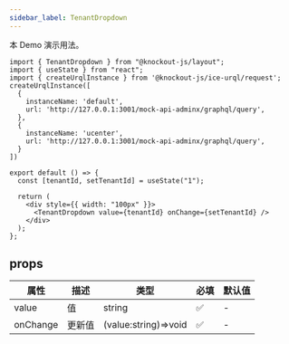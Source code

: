```yaml
---
sidebar_label: TenantDropdown
---
```


本 Demo 演示用法。

```tsx preview
import { TenantDropdown } from "@knockout-js/layout";
import { useState } from "react";
import { createUrqlInstance } from '@knockout-js/ice-urql/request';
createUrqlInstance([
  {
    instanceName: 'default',
    url: 'http://127.0.0.1:3001/mock-api-adminx/graphql/query',
  },
  {
    instanceName: 'ucenter',
    url: 'http://127.0.0.1:3001/mock-api-adminx/graphql/query',
  }
])

export default () => {
  const [tenantId, setTenantId] = useState("1");

  return (
    <div style={{ width: "100px" }}>      
      <TenantDropdown value={tenantId} onChange={setTenantId} />
    </div>
  );
};
```

## props

| 属性     | 描述   | 类型                 | 必填 | 默认值 |
| -------- | ------ | -------------------- | ---- | ------ |
| value    | 值     | string               | ✅   | -      |
| onChange | 更新值 | (value:string)=>void | ✅   | -      |
